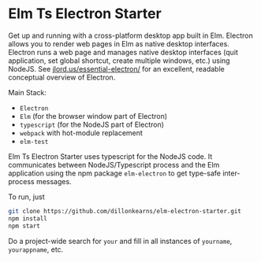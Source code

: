 # Elm Ts Electron Starter
Get up and running with a cross-platform desktop app built in Elm. Electron allows you to render web pages in Elm as native desktop interfaces. Electron runs a web page and manages native desktop interfaces (quit application, set global shortcut, create multiple windows, etc.) using NodeJS. See [jlord.us/essential-electron/](http://jlord.us/essential-electron/) for an excellent, readable conceptual overview of Electron.

Main Stack:
* `Electron`
* `Elm` (for the browser window part of Electron)
* `typescript` (for the NodeJS part of Electron)
* `webpack` with hot-module replacement
* `elm-test`

Elm Ts Electron Starter uses typescript for the NodeJS code. It communicates between NodeJS/Typescript process and the Elm application using the npm package `elm-electron` to get type-safe inter-process messages.

To run, just
```bash
git clone https://github.com/dillonkearns/elm-electron-starter.git
npm install
npm start
```

Do a project-wide search for `your` and fill in all instances of `yourname`, `yourappname`, etc.

